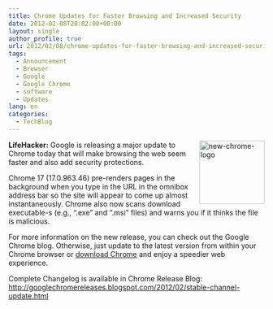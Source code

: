 ```yaml
---
title: Chrome Updates for Faster Browsing and Increased Security
date: 2012-02-08T20:02:00+00:00
layout: single
author_profile: true
url: 2012/02/08/chrome-updates-for-faster-browsing-and-increased-security/
tags:
  - Announcement
  - Browser
  - Google
  - Google Chrome
  - software
  - Updates
lang: en
categories: 
  - TechBlog
---
```

[<img title="new-chrome-logo" border="0" alt="new-chrome-logo" align="right" src="http://lh3.ggpht.com/-Qd_g38SBy78/TzLN15PxxLI/AAAAAAAAElk/-vsDWN_t1Eg/new-chrome-logo_thumb%25255B1%25255D.png?imgmax=800" width="128" height="125" />](http://lh3.ggpht.com/-gvkveHS1pmg/TzLNsHrIH7I/AAAAAAAAElc/6fNYvFzyaTk/s1600-h/new-chrome-logo%25255B3%25255D.png)**LifeHacker:** Google is releasing a major update to Chrome today that will make browsing the web seem faster and also add security protections. 

Chrome 17 (17.0.963.46) pre-renders pages in the background when you type in the URL in the omnibox address bar so the site will appear to come up almost instantaneously. Chrome also now scans download executable-s (e.g., “.exe” and “.msi” files) and warns you if it thinks the file is malicious. 

For more information on the new release, you can check out the Google Chrome blog. Otherwise, just update to the latest version from within your Chrome browser or [download Chrome](http://www.google.com/chrome) and enjoy a speedier web experience. 

Complete Changelog is available in Chrome Release Blog: <http://googlechromereleases.blogspot.com/2012/02/stable-channel-update.html>